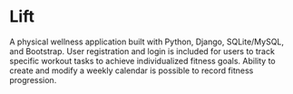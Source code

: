 # Lift
A physical wellness application built with Python, Django, SQLite/MySQL, and Bootstrap. User registration and login is included for users to track specific workout tasks to achieve individualized fitness goals. Ability to create and modify a weekly calendar is possible to record fitness progression.
